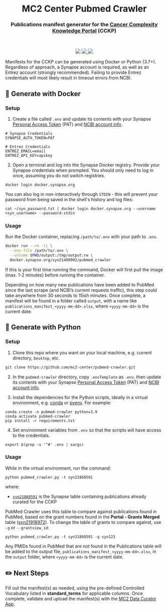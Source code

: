<h1 align="center">
  MC2 Center Pubmed Crawler
</h1>

<h3 align="center">
  Publications manifest generator for the 
  <a href="https://cancercomplexity.synapse.org/" target="_blank">Cancer Complexity Knowledge Portal</a> 
  (CCKP)
</h3>
<br/>

<p align="center">
  <img src="https://img.shields.io/maintenance/yes/2022?style=flat-square">
  <a href="https://github.com/mc2-center/pubmed-crawler/commits/main">
    <img src="https://img.shields.io/github/last-commit/mc2-center/pubmed-crawler?color=informational&style=flat-square">
  </a>
  <a href="https://github.com/mc2-center/pubmed-crawler/issues">
    <img src="https://img.shields.io/github/issues-raw/mc2-center/pubmed-crawler?color=important&style=flat-square">
  </a>
<p>

Manifests for the CCKP can be generated using Docker or Python (3.7+).
Regardless of approach, a Synapse account is required, as well as an Entrez
account (strongly recommended). Failing to provide Entrez credentials will
most likely result in timeout errors from NCBI.

## :whale: Generate with Docker

### Setup

1. Create a file called `.env` and update its contents with your Synapse
   [Personal Access Token] (PAT) and [NCBI account info].

```
# Synapse Credentials
SYNAPSE_AUTH_TOKEN=PAT

# Entrez Credentials
ENTREZ_EMAIL=email
ENTREZ_API_KEY=apikey
```

2. Open a terminal and log into the Synapse Docker registry. Provide your
   Synapse credentials when prompted. You should only need to log in once,
   assuming you do not switch registries.

```
docker login docker.synapse.org
```

You can also log in non-interactively through `STDIN` - this will prevent
your password from being saved in the shell's history and log files:

```
cat ~/syn_password.txt | docker login docker.synapse.org --username <syn_username> --password-stdin
```

### Usage

Run the Docker container, replacing `/path/to/.env` with your path to `.env`.

```bash
docker run --rm -ti \
  --env-file /path/to/.env \
  --volume $PWD/output:/tmp/output:rw \
  docker.synapse.org/syn21498902/pubmed_crawler
```

If this is your first time running the command, Docker will first pull the image
(max. 1-2 minutes) before running the container.

Depending on how many new publications have been added to PubMed since the last
scrape (and NCBI’s current requests traffic), this step could take anywhere from
30 seconds to 15ish minutes. Once complete, a manifest will be found in a folder
called `output`, with a name like `publications_manifest_<yyyy-mm-dd>.xlsx`,
where `<yyyy-mm-dd>` is the current date.

## :snake: Generate with Python

### Setup

1. Clone this repo where you want on your local machine, e.g. current directory,
   `Desktop`, etc.

```bash
git clone https://github.com/mc2-center/pubmed-crawler.git
```

2. In the `pubmed-crawler` directory, copy `.envTemplate` as `.env`, then update
   its contents with your Synapse [Personal Access Token] (PAT) and [NCBI account info].

3. Install the dependencies for the Python scripts, ideally in a virtual
   environment, e.g. [conda] or [pyenv]. For example:

```
conda create -n pubmed-crawler python=3.9
conda activate pubmed-crawler
pip install -r requirements.txt
```

4. Set environment variables from `.env` so that the scripts will have access
   to the credentials.

```
export $(grep -v '^#' .env | xargs)
```

### Usage

While in the virtual environment, run the command:

```
python pubmed_crawler.py -t syn21868591
```

where:

- [`syn21868591`] is the Synapse table containing publications already curated for the CCKP

PubMed Crawler uses this table to compare against publications found in PubMed,
based on the grant numbers found in the **Portal - Grants Merged** table ([syn21918972]).
To change the table of grants to compare against, use `-g` or `--grantview_id`:

```
python pubmed_crawler.py -t syn21868591 -g syn123
```

Any PMIDs found in PubMed that are not found in the Publications table will
be added to the output file, `publications_manifest_<yyyy-mm-dd>.xlsx`, in the
`output` folder, where `<yyyy-mm-dd>` is the current date.

## :pencil2: Next Steps

Fill out the manifest(s) as needed, using the pre-defined Controlled Vocabulary
listed in **standard_terms** for applicable columns. Once complete, validate
and upload the manifest(s) with the [MC2 Data Curator App].

<!-- Links -->

[synapse account]: https://www.synapse.org/#!RegisterAccount:0
[personal access token]: https://www.synapse.org/#!PersonalAccessTokens:
[ncbi account info]: https://support.nlm.nih.gov/knowledgebase/article/KA-05317/en-us
[conda]: https://docs.conda.io/projects/conda/en/latest/user-guide/install/index.html
[pyenv]: https://github.com/pyenv/pyenv#getting-pyenv
[mc2 data curator app]: https://sagebio.shinyapps.io/csbc_data_curator/
[syn21918972]: https://www.synapse.org/#!Synapse:syn21918972/tables/
[`syn21868591`]: https://www.synapse.org/#!Synapse:syn21868591/tables/
